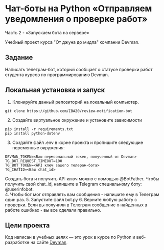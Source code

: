 # Чат-боты на Python «Отправляем уведомления о проверке работ»

Часть 2 - «Запускаем бота на сервере»

Учебный проект курса "От джуна до мидла" компании Devman.

## Задание

Написать телеграм-бот, который сообщает о статусе проверки работ студента курсов по программированию Devman. 



## Локальная установка и запуск

1. Клонируйте данный репозиторий на локальный компьютер.
```
git clone https://github.com/IBA20/review-notification-bot
```
2. Создайте виртуальное окружение и установите зависимости
```
pip install -r requirements.txt
pip install python-dotenv
```
3. Создайте файл .env в корне проекта и пропишите следующие переменные окружения:
```
DEVMAN_TOKEN=<Ваш пермсональный токен, полученный от Devman>
TG_BOT_REQUEST_TIMEOUT=100
TG_BOT_TOKEN=<API ключ вашего телерам-бота>
TG_CHATID=<Ваш chat_id>
```
Создать бота и получить API ключ можно с помощью @BotFather. Чтобы получить свой chat_id, напишите в Telegram специальному боту: @userinfobot.  
4. Чтобы бот мог отправлять вам сообщения - напишите ему в Телеграм один раз.
5. Запустите файл bot.py
6. Верните любую работу с проверки. Если вы получили в Телеграм сообщение о найденных в работе ошибках - вы все сделали правильно.


## Цели проекта

Код написан в учебных целях — это урок в курсе по Python и веб-разработке на сайте [Devman](https://dvmn.org).